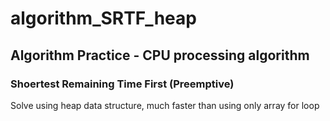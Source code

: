 # algorithm_SRTF_heap
## Algorithm Practice - CPU processing algorithm 
### Shoertest Remaining Time First (Preemptive)
Solve using heap data structure, much faster than using only array for loop
